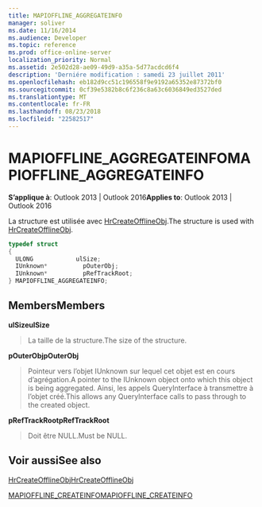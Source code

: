 ```yaml
---
title: MAPIOFFLINE_AGGREGATEINFO
manager: soliver
ms.date: 11/16/2014
ms.audience: Developer
ms.topic: reference
ms.prod: office-online-server
localization_priority: Normal
ms.assetid: 2e502d28-ae09-49d9-a35a-5d77acdcd6f4
description: 'Derniére modification : samedi 23 juillet 2011'
ms.openlocfilehash: eb182d9cc51c196558f9e9192a65352e87372bf0
ms.sourcegitcommit: 0cf39e5382b8c6f236c8a63c6036849ed3527ded
ms.translationtype: MT
ms.contentlocale: fr-FR
ms.lasthandoff: 08/23/2018
ms.locfileid: "22582517"
---
```

# <a name="mapiofflineaggregateinfo"></a><span data-ttu-id="3bafb-103">MAPIOFFLINE_AGGREGATEINFO</span><span class="sxs-lookup"><span data-stu-id="3bafb-103">MAPIOFFLINE_AGGREGATEINFO</span></span>

  
  
<span data-ttu-id="3bafb-104">**S’applique à**: Outlook 2013 | Outlook 2016</span><span class="sxs-lookup"><span data-stu-id="3bafb-104">**Applies to**: Outlook 2013 | Outlook 2016</span></span> 
  
<span data-ttu-id="3bafb-105">La structure est utilisée avec [HrCreateOfflineObj](hrcreateofflineobj.md).</span><span class="sxs-lookup"><span data-stu-id="3bafb-105">The structure is used with [HrCreateOfflineObj](hrcreateofflineobj.md).</span></span> 
  
```cpp
typedef struct
{
  ULONG            ulSize;
  IUnknown*          pOuterObj;
  IUnknown*          pRefTrackRoot;
} MAPIOFFLINE_AGGREGATEINFO;
```

## <a name="members"></a><span data-ttu-id="3bafb-106">Members</span><span class="sxs-lookup"><span data-stu-id="3bafb-106">Members</span></span>

 <span data-ttu-id="3bafb-107">**ulSize**</span><span class="sxs-lookup"><span data-stu-id="3bafb-107">**ulSize**</span></span>
  
> <span data-ttu-id="3bafb-108">La taille de la structure.</span><span class="sxs-lookup"><span data-stu-id="3bafb-108">The size of the structure.</span></span>
    
 <span data-ttu-id="3bafb-109">**pOuterObj**</span><span class="sxs-lookup"><span data-stu-id="3bafb-109">**pOuterObj**</span></span>
  
> <span data-ttu-id="3bafb-110">Pointeur vers l’objet IUnknown sur lequel cet objet est en cours d’agrégation.</span><span class="sxs-lookup"><span data-stu-id="3bafb-110">A pointer to the IUnknown object onto which this object is being aggregated.</span></span> <span data-ttu-id="3bafb-111">Ainsi, les appels QueryInterface à transmettre à l’objet créé.</span><span class="sxs-lookup"><span data-stu-id="3bafb-111">This allows any QueryInterface calls to pass through to the created object.</span></span>
    
 <span data-ttu-id="3bafb-112">**pRefTrackRoot**</span><span class="sxs-lookup"><span data-stu-id="3bafb-112">**pRefTrackRoot**</span></span>
  
> <span data-ttu-id="3bafb-113">Doit être NULL.</span><span class="sxs-lookup"><span data-stu-id="3bafb-113">Must be NULL.</span></span>
    
## <a name="see-also"></a><span data-ttu-id="3bafb-114">Voir aussi</span><span class="sxs-lookup"><span data-stu-id="3bafb-114">See also</span></span>



[<span data-ttu-id="3bafb-115">HrCreateOfflineObj</span><span class="sxs-lookup"><span data-stu-id="3bafb-115">HrCreateOfflineObj</span></span>](hrcreateofflineobj.md)
  
[<span data-ttu-id="3bafb-116">MAPIOFFLINE_CREATEINFO</span><span class="sxs-lookup"><span data-stu-id="3bafb-116">MAPIOFFLINE_CREATEINFO</span></span>](mapioffline_createinfo.md)

